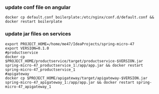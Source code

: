 

### update conf file on angular

```shell
docker cp default.conf boilerplate:/etc/nginx/conf.d/default.conf && docker restart boilerplate
```
### update jar files on services
 
```shell
export PROJECT_HOME=/home/me47/IdeaProjects/spring-micro-47
export VERSION=0.1.0
#productservice 
docker cp $PROJECT_HOME/productservice/target/productservice-$VERSION.jar spring-micro-47_productservice_1:/app/app.jar && docker restart spring-micro-47_productservice_1
#apigateway
docker cp $PROJECT_HOME/apigateway/target/apigateway-$VERSION.jar spring-micro-47_apigateway_1:/app/app.jar && docker restart spring-micro-47_apigateway_1
```